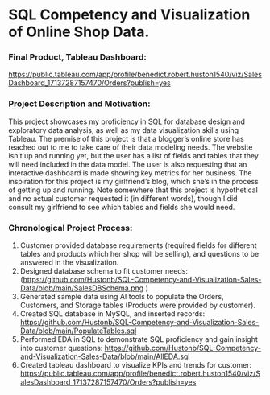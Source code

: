 # SQL Competency and Visualization of Online Shop Data.
### Final Product, Tableau Dashboard: 
https://public.tableau.com/app/profile/benedict.robert.huston1540/viz/SalesDashboard_17137287157470/Orders?publish=yes 

### Project Description and Motivation:
This project showcases my proficiency in SQL for database design and exploratory data analysis, as well as my data visualization skills using Tableau. 
The premise of this project is that a blogger’s online store has reached out to me to take care of their data modeling needs. The website isn’t up and running yet, but the user has a list of fields and tables that they will need included in the data model. The user is also requesting that an interactive dashboard is made showing key metrics for her business. The inspiration for this project is my girlfriend’s blog, which she’s in the process of getting up and running. Note somewhere that this project is hypothetical and no actual customer requested it (in different words), though I did consult my girlfriend to see which tables and fields she would need.

### Chronological Project Process:
1. Customer provided database requirements (required fields for different tables and products which her shop will be selling), and questions to be answered in the visualization.
2. Designed database schema to fit customer needs: (https://github.com/Hustonb/SQL-Competency-and-Visualization-Sales-Data/blob/main/SalesDBSchema.png ) 
3. Generated sample data using AI tools to populate the Orders, Customers, and Storage tables (Products were provided by customer).
4. Created SQL database in MySQL, and inserted records: https://github.com/Hustonb/SQL-Competency-and-Visualization-Sales-Data/blob/main/PopulateTables.sql 
5. Performed EDA in SQL to demonstrate SQL proficiency and gain insight into customer questions: https://github.com/Hustonb/SQL-Competency-and-Visualization-Sales-Data/blob/main/AllEDA.sql 
6. Created tableau dashboard to visualize KPIs and trends for customer: https://public.tableau.com/app/profile/benedict.robert.huston1540/viz/SalesDashboard_17137287157470/Orders?publish=yes 
